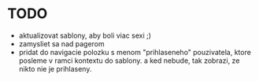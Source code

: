 # TODO

* aktualizovat sablony, aby boli viac sexi ;)
* zamysliet sa nad pagerom
* pridat do navigacie polozku s menom "prihlaseneho" pouzivatela, ktore posleme v ramci kontextu do sablony. a ked nebude, tak zobrazi, ze nikto nie je prihlaseny.
